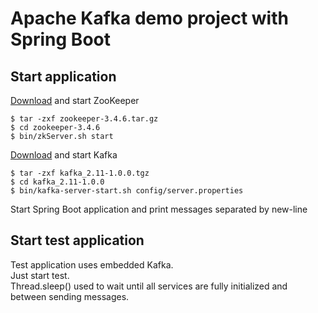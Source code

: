 # Apache Kafka demo project with Spring Boot

## Start application
[Download](https://zookeeper.apache.org/releases.html#download) and start ZooKeeper
```
$ tar -zxf zookeeper-3.4.6.tar.gz
$ cd zookeeper-3.4.6
$ bin/zkServer.sh start  
```
[Download](https://kafka.apache.org/downloads) and start Kafka
```
$ tar -zxf kafka_2.11-1.0.0.tgz
$ cd kafka_2.11-1.0.0
$ bin/kafka-server-start.sh config/server.properties
```
Start Spring Boot application and print messages separated by new-line

## Start test application
Test application uses embedded Kafka.  
Just start test.  
Thread.sleep() used to wait until all services are fully initialized and between sending messages. 
